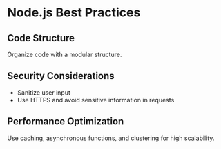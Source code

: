 
# Node.js Best Practices

## Code Structure
Organize code with a modular structure.

## Security Considerations
- Sanitize user input
- Use HTTPS and avoid sensitive information in requests

## Performance Optimization
Use caching, asynchronous functions, and clustering for high scalability.
